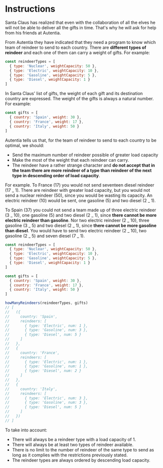 # Instructions

Santa Claus has realized that even with the collaboration of all the elves he will not be able to deliver all the gifts in time. That's why he will ask for help from his friends at Autentia.

From Autentia they have indicated that they need a program to know which team of reindeer to send to each country. There are **different types of reindeer** and each one of them can carry a weight of gifts. For example:

```js
const reindeerTypes = [
  { type: 'Nuclear', weightCapacity: 50 },
  { type: 'Electric', weightCapacity: 10 },
  { type: 'Gasoline', weightCapacity: 5 },
  { type: 'Diesel', weightCapacity: 1 }
]
```

In Santa Claus' list of gifts, the weight of each gift and its destination country are expressed. The weight of the gifts is always a natural number. For example:

```js
const gifts = [
  { country: 'Spain', weight: 30 },
  { country: 'France', weight: 17 },
  { country: 'Italy', weight: 50 }
]
```

Autentia tells us that, for the team of reindeer to send to each country to be optimal, we should:

- Send the maximum number of reindeer possible of greater load capacity
- Make the most of the weight that each reindeer can carry.
- The reindeer have a rather strange character and **do not accept that in the team there are more reindeer of a type than reindeer of the next type in descending order of load capacity**.

For example. To France (17) you would not send seventeen diesel reindeer (17 _ 1). There are reindeer with greater load capacity, but you would not send a nuclear reindeer (50), since you would be wasting its capacity. An electric reindeer (10) would be sent, one gasoline (5) and two diesel (2 _ 1).

To Spain (37) you could not send a team made up of three electric reindeer (3 _ 10), one gasoline (5) and two diesel (2 _ 1), since **there cannot be more electric reindeer than gasoline**. Nor two electric reindeer (2 _ 10), three gasoline (3 _ 5) and two diesel (2 _ 1), since **there cannot be more gasoline than diesel**. You would have to send two electric reindeer (2 _ 10), two gasoline (2 _ 5) and seven diesel (7 _ 1).

```js
const reindeerTypes = [
  { type: 'Nuclear', weightCapacity: 50 },
  { type: 'Electric', weightCapacity: 10 },
  { type: 'Gasoline', weightCapacity: 5 },
  { type: 'Diesel', weightCapacity: 1 }
]

const gifts = [
  { country: 'Spain', weight: 30 },
  { country: 'France', weight: 17 },
  { country: 'Italy', weight: 50 }
]

howManyReindeers(reindeerTypes, gifts)
// [
//   ({
//     country: 'Spain',
//     reindeers: [
//       { type: 'Electric', num: 1 },
//       { type: 'Gasoline', num: 3 },
//       { type: 'Diesel', num: 5 }
//     ]
//   },
//   {
//     country: 'France',
//     reindeers: [
//       { type: 'Electric', num: 1 },
//       { type: 'Gasoline', num: 1 },
//       { type: 'Diesel', num: 2 }
//     ]
//   },
//   {
//     country: 'Italy',
//     reindeers: [
//       { type: 'Electric', num: 3 },
//       { type: 'Gasoline', num: 3 },
//       { type: 'Diesel', num: 5 }
//     ]
//   })
// ]
```

To take into account:

- There will always be a reindeer type with a load capacity of 1.
- There will always be at least two types of reindeer available.
- There is no limit to the number of reindeer of the same type to send as long as it complies with the restrictions previously stated.
- The reindeer types are always ordered by descending load capacity.
